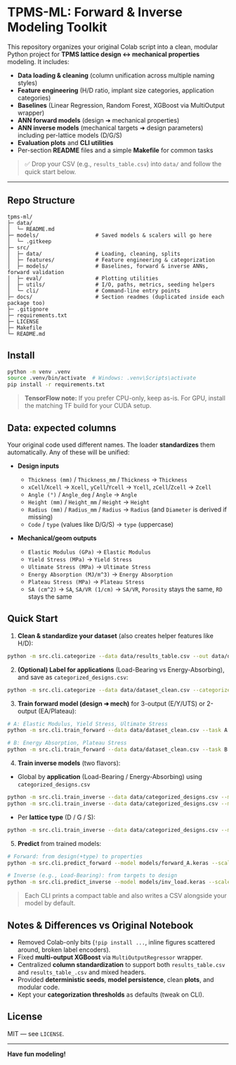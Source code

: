 # TPMS-ML: Forward & Inverse Modeling Toolkit

This repository organizes your original Colab script into a clean, modular Python project for
**TPMS lattice design ↔ mechanical properties** modeling. It includes:
- **Data loading & cleaning** (column unification across multiple naming styles)
- **Feature engineering** (H/D ratio, implant size categories, application categories)
- **Baselines** (Linear Regression, Random Forest, XGBoost via MultiOutput wrapper)
- **ANN forward models** (design ➜ mechanical properties)
- **ANN inverse models** (mechanical targets ➜ design parameters) including per-lattice models (D/G/S)
- **Evaluation plots** and **CLI utilities**
- Per-section **README** files and a simple **Makefile** for common tasks

> ✅ Drop your CSV (e.g., `results_table.csv`) into `data/` and follow the quick start below.

---

## Repo Structure

```
tpms-ml/
├─ data/
│  └─ README.md
├─ models/                  # Saved models & scalers will go here
│  └─ .gitkeep
├─ src/
│  ├─ data/                 # Loading, cleaning, splits
│  ├─ features/             # Feature engineering & categorization
│  ├─ models/               # Baselines, forward & inverse ANNs, forward validation
│  ├─ eval/                 # Plotting utilities
│  ├─ utils/                # I/O, paths, metrics, seeding helpers
│  └─ cli/                  # Command-line entry points
├─ docs/                    # Section readmes (duplicated inside each package too)
├─ .gitignore
├─ requirements.txt
├─ LICENSE
├─ Makefile
└─ README.md
```

## Install

```bash
python -m venv .venv
source .venv/bin/activate  # Windows: .venv\Scripts\activate
pip install -r requirements.txt
```

> **TensorFlow note:** If you prefer CPU-only, keep as-is. For GPU, install the matching TF build for your CUDA setup.

## Data: expected columns

Your original code used different names. The loader **standardizes** them automatically. Any of these will be unified:

- **Design inputs**  
  - `Thickness (mm)` / `Thickness_mm` / `Thickness` → `Thickness`  
  - `xCell`/`Xcell` → `Xcell`, `yCell`/`Ycell` → `Ycell`, `zCell`/`Zcell` → `Zcell`  
  - `Angle (°)` / `Angle_deg` / `Angle` → `Angle`  
  - `Height (mm)` / `Height_mm` / `Height` → `Height`  
  - `Radius (mm)` / `Radius_mm` / `Radius` → `Radius` (and `Diameter` is derived if missing)  
  - `Code` / `type` (values like D/G/S) → `type` (uppercase)

- **Mechanical/geom outputs**  
  - `Elastic Modulus (GPa)` → `Elastic Modulus`  
  - `Yield Stress (MPa)` → `Yield Stress`  
  - `Ultimate Stress (MPa)` → `Ultimate Stress`  
  - `Energy Absorption (MJ/m^3)` → `Energy Absorption`  
  - `Plateau Stress (MPa)` → `Plateau Stress`  
  - `SA (cm^2)` → `SA`, `SA/VR (1/cm)` → `SA/VR`, `Porosity` stays the same, `RD` stays the same

## Quick Start

1) **Clean & standardize your dataset** (also creates helper features like H/D):
```bash
python -m src.cli.categorize --data data/results_table.csv --out data/dataset_clean.csv
```

2) **(Optional) Label for applications** (Load-Bearing vs Energy-Absorbing), and save as `categorized_designs.csv`:
```bash
python -m src.cli.categorize --data data/dataset_clean.csv --categorize-app --out data/categorized_designs.csv
```

3) **Train forward model (design ➜ mech)** for 3-output (E/Y/UTS) or 2-output (EA/Plateau):
```bash
# A: Elastic Modulus, Yield Stress, Ultimate Stress
python -m src.cli.train_forward --data data/dataset_clean.csv --task A --model-out models/forward_A.keras --scaler-out models/forward_A_scaler.joblib

# B: Energy Absorption, Plateau Stress
python -m src.cli.train_forward --data data/dataset_clean.csv --task B --model-out models/forward_B.keras --scaler-out models/forward_B_scaler.joblib
```

4) **Train inverse models** (two flavors):
- Global by **application** (Load-Bearing / Energy-Absorbing) using `categorized_designs.csv`
```bash
python -m src.cli.train_inverse --data data/categorized_designs.csv --mode app --app Load-Bearing  --model-out models/inv_load.keras  --scaler-x-out models/inv_load_x.joblib  --scaler-y-out models/inv_load_y.joblib
python -m src.cli.train_inverse --data data/categorized_designs.csv --mode app --app Energy-Absorbing --model-out models/inv_energy.keras --scaler-x-out models/inv_energy_x.joblib --scaler-y-out models/inv_energy_y.joblib
```
- Per **lattice type** (D / G / S):
```bash
python -m src.cli.train_inverse --data data/categorized_designs.csv --mode type --lattice D --model-out models/inv_D.keras --scaler-x-out models/inv_D_x.joblib --scaler-y-out models/inv_D_y.joblib
```

5) **Predict** from trained models:
```bash
# Forward: from design(+type) to properties
python -m src.cli.predict_forward --model models/forward_A.keras --scaler models/forward_A_scaler.joblib --json '[{"Xcell":4,"Ycell":4,"Zcell":4,"Angle":0,"Thickness":0.3,"Height":15,"Radius":6,"type":"G"}]'

# Inverse (e.g., Load-Bearing): from targets to design
python -m src.cli.predict_inverse --model models/inv_load.keras --scaler-x models/inv_load_x.joblib --scaler-y models/inv_load_y.joblib --json '{"Elastic Modulus":20,"Yield Stress":100,"Ultimate Stress":200,"Height":15,"Diameter":12}'
```

> Each CLI prints a compact table and also writes a CSV alongside your model by default.

## Notes & Differences vs Original Notebook

- Removed Colab-only bits (`!pip install ...`, inline figures scattered around, broken label encoders).
- Fixed **multi-output XGBoost** via `MultiOutputRegressor` wrapper.
- Centralized **column standardization** to support both `results_table.csv` and `results_table_.csv` and mixed headers.
- Provided **deterministic seeds**, **model persistence**, clean **plots**, and modular code.
- Kept your **categorization thresholds** as defaults (tweak on CLI).

## License

MIT — see `LICENSE`.

---

**Have fun modeling!**
